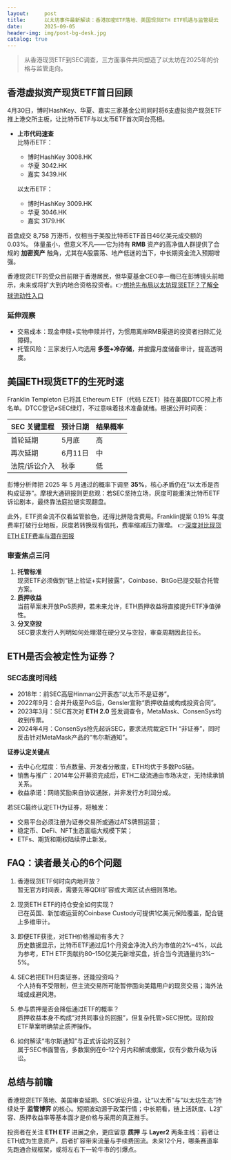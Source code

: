 ```yaml
---
layout:     post
title:      以太坊事件最新解读：香港加密ETF落地、美国现货ETH ETF机遇与监管疑云
date:       2025-09-05
header-img: img/post-bg-desk.jpg
catalog: true
---
```


> 从香港现货ETF到SEC调查，三方面事件共同塑造了以太坊在2025年的价格与监管走向。

## 香港虚拟资产现货ETF首日回顾
4月30日，博时HashKey、华夏、嘉实三家基金公司同时将6支虚拟资产现货ETF推上港交所主板，让比特币ETF与以太币ETF首次同台亮相。  
- **上市代码速查**  
  比特币ETF：  
  - 博时HashKey 3008.HK  
  - 华夏 3042.HK  
  - 嘉实 3439.HK  

  以太币ETF：  
  - 博时HashKey 3009.HK  
  - 华夏 3046.HK  
  - 嘉实 3179.HK  

首盘成交 8,758 万港币，仅相当于美股比特币ETF首日46亿美元成交额的0.03%。 体量虽小，但意义不凡——它为持有 **RMB** 资产的高净值人群提供了合规的 **加密资产** 触角，尤其在A股震荡、地产低迷的当下，中长期资金流入预期增强。

香港现货ETF的受众目前限于香港居民，但华夏基金CEO李一梅已在彭博镜头前暗示，未来或将扩大到内地合资格投资者。👉[想抢先布局以太坊现货ETF？了解全球流动性入口](https://okxdog.com/)

### 延伸观察
- 交易成本：现金申赎+实物申赎并行，为惯用离岸RMB渠道的投资者扫除汇兑障碍。  
- 托管风险：三家发行人均选用 **多签+冷存储**，并披露月度储备审计，提高透明度。  

## 美国ETH现货ETF的生死时速
Franklin Templeton 已将其 Ethereum ETF（代码 EZET）挂在美国DTCC预上市名单。DTCC登记≠SEC绿灯，不过意味着技术准备就绪。根据公开时间表：

| SEC 关键里程 | 预计日期 | 结果概率 |
|---|---|---|
| 首轮延期 | 5月底 | 高 |
| 再次延期 | 6月11日 | 中 |
| 法院/诉讼介入 | 秋季 | 低 |

彭博分析师把 2025 年 5 月通过的概率下调至 **35%**，核心矛盾仍在“以太币是否构成证券”。摩根大通研报则更悲观：若SEC坚持立场，灰度可能重演比特币ETF诉讼剧本，最终靠法庭拉锯实现翻盘。

此外，ETF资金流不仅看监管脸色，还得比拼隐含费用。Franklin提案 0.19% 年度费率打破行业地板，灰度若转换现有信托，费率缩减压力骤增。 👉[深度对比现货ETH ETF费率与潜在回报](https://okxdog.com/)

### 审查焦点三问
1. **托管标准**  
   现货ETF必须做到“链上验证+实时披露”，Coinbase、BitGo已提交联合托管方案。  
2. **质押收益**  
   当前草案未开放PoS质押，若未来允许，ETH质押收益将直接提升ETF净值弹性。  
3. **分叉空投**  
   SEC要求发行人列明如何处理潜在硬分叉与空投，审查周期因此拉长。

## ETH是否会被定性为证券？
### SEC态度时间线
- 2018年：前SEC高层Hinman公开表态“以太币不是证券”。  
- 2022年9月：合并升级至PoS后，Gensler宣称“质押收益或构成投资合同”。  
- 2023年3月：SEC首次对 **ETH 2.0** 签发调查令，MetaMask、ConsenSys均收到传票。  
- 2024年4月：ConsenSys抢先起诉SEC，要求法院裁定ETH “非证券”，同时反击针对MetaMask产品的“韦尔斯通知”。

**证券认定关键点**  
* 去中心化程度：节点数量、开发者分散度，ETH均优于多数PoS链。  
* 销售与推广：2014年公开募资完成后，ETH二级流通由市场决定，无持续承销关系。  
* 收益承诺：网络奖励来自协议通胀，并非发行方利润分成。

若SEC最终认定ETH为证券，将触发：  
- 交易平台必须注册为证券交易所或通过ATS牌照运营；  
- 稳定币、DeFi、NFT生态面临大规模下架；  
- ETFs、期货和期权陆续停止新发。

## FAQ：读者最关心的6个问题

1. 香港现货ETF何时向内地开放？  
   暂无官方时间表，需要先等QDII扩容或大湾区试点细则落地。

2. 现货ETH ETF的持仓安全如何实现？  
   已在英国、新加坡运营的Coinbase Custody可提供1亿美元保险覆盖，配合链上多维审计。

3. 即便ETF获批，对ETH价格推动有多大？  
   历史数据显示，比特币ETF通过后1个月资金净流入约为市值的2%–4%，以此为参考，ETH ETF贡献约80–150亿美元新增买盘，折合当今流通量约3%–5%。

4. SEC若把ETH归类证券，还能投资吗？  
   个人持有不受限制，但主流交易所可能暂停面向美籍用户的现货交易；海外法域或成避风港。

5. 参与质押是否会降低通过ETF的概率？  
   质押收益本身不构成“对共同事业的回报”，但复杂托管>SEC担忧。现阶段ETF草案明确禁止质押操作。

6. 如何解读“韦尔斯通知”与正式诉讼的区别？  
   属于SEC书面警告，多数案例在6–12个月内和解或撤案，仅有少数升级为诉讼。

## 总结与前瞻
香港现货ETF落地、美国审查延期、SEC诉讼升温，让“以太币”与“以太坊生态”持续处于 **监管博弈** 的核心。短期波动源于政策行情；中长期看，链上活跃度、L2扩容、质押收益率等基本面才是价格与采用的真正推手。

投资者在关注 **ETH ETF** 进展之余，更应留意 **质押** 与 **Layer2** 两条主线：前者让ETH成为生息资产，后者扩容带来流量与手续费回流。未来12个月，哪条赛道率先跑通合规框架，或将左右下一轮牛市的引爆点。